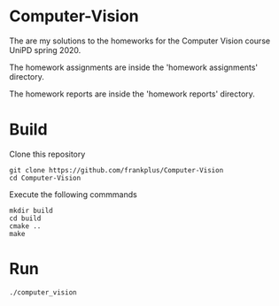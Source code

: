 # Computer-Vision
The are my solutions to the homeworks for the Computer Vision course UniPD spring 2020.

The homework assignments are inside the 'homework assignments' directory.

The homework reports are inside the 'homework reports' directory.

# Build
Clone this repository
```
git clone https://github.com/frankplus/Computer-Vision
cd Computer-Vision
```

Execute the following commmands
```
mkdir build
cd build
cmake ..
make
```

# Run
```
./computer_vision
```